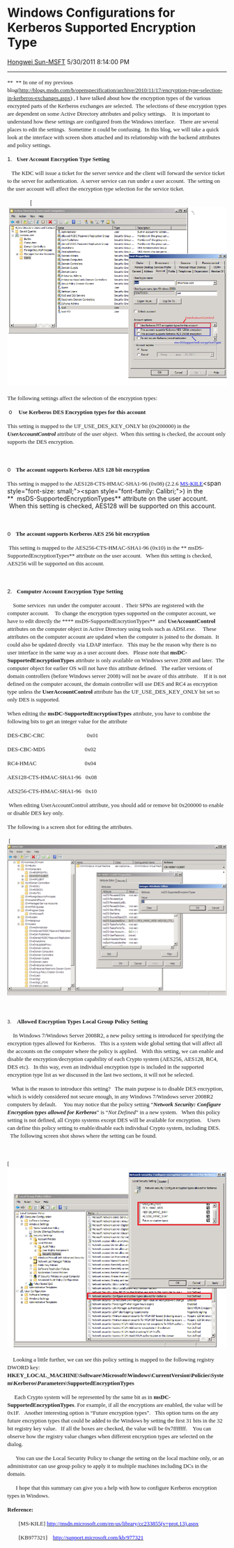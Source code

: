 <div id="page">

# Windows Configurations for Kerberos Supported Encryption Type

[Hongwei
Sun-MSFT](https://social.msdn.microsoft.com/profile/Hongwei%20Sun-MSFT)
5/30/2011 8:14:00
PM

-----

<div id="content">

<span style="font-size: small;"><span style="font-family: Calibri;">**  **
In one of my previous
blog(<http://blogs.msdn.com/b/openspecification/archive/2010/11/17/encryption-type-selection-in-kerberos-exchanges.aspx>)
, I have talked about how the encryption types of the various encrypted
parts of the Kerberos exchanges are selected.  The selections of these
encryption types are dependent on some Active Directory attributes and
policy settings.    It is important to understand how these settings are
configured from the Windows interface.   There are several places to
edit the settings.  Sometime it could be confusing.  In this blog, we
will take a quick look at the interface with screen shots attached and
its relationship with the backend attributes and policy settings.
</span></span>

<span style="font-size: small;"><span style="font-family: Calibri;"><span style="font-family: Arial;">1.  
<span></span></span>**User Account Encryption Type
Setting**</span></span>

<span style="font-size: small;"><span style="font-family: Calibri;">  
The KDC will issue a ticket for the server service and the client will
forward the service ticket to the server for authentication.  A server
service can run under a user account.  The setting on the user account
will affect the encryption type selection for the service ticket.
</span></span>

<span style="font-family: Calibri;">              </span><span style="font-family: Calibri;"> [![](images/1882.KerberosSetting-1.png)</span>

<span style="font-family: Calibri;"><span style="font-size: small;">The
following settings affect the selection of the encryption
types:</span></span>

<span style="font-family: Calibri;"><span style="font-size: small;"> </span></span><span style="font-size: small;">o</span>  
<span style="font-size: small;"><span style="font-family: Calibri;"> **Use
Kerberos DES Encryption types for this account**</span></span>

<span style="font-size: small;"><span style="font-family: Calibri;">This
setting is mapped to the UF\_USE\_DES\_KEY\_ONLY bit (0x200000) in the
***UserAccountControl*** attribute of the user object.  When this
setting is checked, the account only supports the DES encryption. 
</span></span>

<span style="font-family: Calibri; font-size: small;"> </span>

<span style="font-size: small;">o</span>  
**<span style="font-size: small;"><span style="font-family: Calibri;">The
account supports Kerberos AES 128 bit encryption</span></span>**

<span style="font-family: Calibri; font-size: small;">This setting is
mapped to the AES128-CTS-HMAC-SHA1-96 (0x08) (2.2.6
</span>[<span style="font-family: Calibri; color: #0000ff; font-size: small;">MS-KILE</span>](http://msdn.microsoft.com/en-us/library/cc233855\(v=prot.13\).aspx)<span style="font-size: small;"><span style="font-family: Calibri;">)
in the **  msDS-SupportedEncryptionTypes** attribute on the user
account.   When this setting is checked, AES128 will be supported on
this account.  </span></span>

<span style="font-family: Calibri; font-size: small;"> </span>

<span style="font-size: small;">o</span>  
<span style="font-size: small;"><span style="font-family: Calibri;">**The
account supports Kerberos AES 256 bit
encryption**</span></span>

**<span style="font-family: Calibri; font-size: small;"> </span>**<span style="font-size: small;"><span style="font-family: Calibri;">This
setting is mapped to the AES256-CTS-HMAC-SHA1-96 (0x10) in the
** msDS-SupportedEncryptionTypes** attribute on the user account.  
When this setting is checked, AES256 will be supported on this account. 
</span></span>

<span style="font-family: Calibri; font-size: small;"> </span>

<span style="font-size: small;"><span style="font-family: Calibri;"><span style="font-family: Arial;">2.  
</span>**Computer Account Encryption Type Setting**</span></span>

<span style="font-size: small;"><span style="font-family: Calibri;">   
Some services  run under the computer account .  Their SPNs are
registered with the computer account.    To change the encryption types
supported on the computer account, we have to edit directly the ****
msDS-SupportedEncrytionTypes**  and **UseAccountControl** attributes on
the computer object in Active Directory using tools such as
ADSI.exe.     These attributes on the computer account are updated
when the computer is joined to the domain.  It could also be updated
directly  via LDAP interface.   This may be the reason why there is no
user interface in the same way as a user account does.   Please note
that **msDC-SupportedEncryptionTypes** attribute is only available on
Windows server 2008 and later.  The computer object for earlier OS will
not have this attribute defined.   The earlier versions of domain
controllers (before Windows server 2008) will not be aware of this
attribute.    If it is not defined on the computer account, the domain
controller will use DES and RC4 as encryption type unless the
**UserAccountControl** attribute has the UF\_USE\_DES\_KEY\_ONLY bit set
so only DES is supported.</span></span>

<span style="font-size: small;"><span style="font-family: Calibri;">When
editing the **msDC-SupportedEncryptionTypes** attribute, you have to
combine the following bits to get an integer value for the
attribute</span></span>

<span style="font-size: small;"><span style="font-family: Calibri;">DES-CBC-CRC                    
         0x01</span></span>

<span style="font-size: small;"><span style="font-family: Calibri;">DES-CBC-MD5                  
         0x02</span></span>

<span style="font-size: small;"><span style="font-family: Calibri;">RC4-HMAC                        
         0x04</span></span>

<span style="font-size: small;"><span style="font-family: Calibri;">AES128-CTS-HMAC-SHA1-96  
0x08  
</span></span>

<span style="font-size: small;"><span style="font-family: Calibri;">AES256-CTS-HMAC-SHA1-96  
0x10</span></span>

<span style="font-family: Calibri; font-size: small;"> </span><span style="font-size: small;"><span style="font-family: Calibri;">When
editing UserAccountControl attribute, you should add or remove bit
0x200000 to enable or disable DES key only.</span></span>

<span style="font-size: small;"><span style="font-family: Calibri;">The
following is a screen shot for editing the
attributes.</span></span>

<span style="font-family: Calibri; font-size: small;"> [![](images/8867.Kerberos-setting-2.PNG)</span>

<span style="font-family: Calibri; font-size: small;"> </span>

<span style="font-size: x-small;">3.  <span></span></span> 
**<span style="font-size: small;"><span style="font-family: Calibri;">Allowed
Encryption Types Local Group Policy Setting </span></span>**

<span style="font-size: small;"><span style="font-family: Calibri;">   
In Windows 7/Windows Server 2008R2, a new policy setting is introduced
for specifying the encryption types allowed for Kerberos.   This is a
system wide global setting that will affect all the accounts on the
computer where the policy is applied.   With this setting, we can enable
and disable the encryption/decryption capability of each Crypto system
(AES256, AES128, RC4, DES etc).   In this way, even an individual
encryption type is included in the supported encryption type list as we
discussed in the last two sections, it will not be selected.
</span></span>

<span style="font-size: small;"><span style="font-family: Calibri;">  
What is the reason to introduce this setting?   The main purpose is to
disable DES encryption, which is widely considered not secure enough, in
any Windows 7/Windows server 2008R2 computers by default.     You may
notice that the policy setting “***Network Security: Configure
Encryption types allowed for Kerberos***” is “*Not Defined*” in a new
system.   When this policy setting is not defined, all Crypto systems
except DES will be available for encryption.    Users can define this
policy setting to enable/disable each individual Crypto system,
including DES.     The following screen shot shows where the setting can
be found.
</span></span>

<span style="font-family: Calibri; font-size: small;"> </span>

<span style="font-size: small;"><span style="font-family: Calibri;">[![](images/2110.Kerberos-setting-3.png)</span></span>

<span style="font-size: small;"><span style="font-family: Calibri;">   
Looking a little further, we can see this policy setting is mapped to
the following registry DWORD key: 
**HKEY\_LOCAL\_MACHINE\\Software\\Microsoft\\Windows\\CurrentVersion\\Policies\\System\\Kerberos\\Parameters\\SupportedEncryptionTypes**</span></span>

<span style="font-size: small;"><span style="font-family: Calibri;"> 
   Each Crypto system will be represented by the same bit as in
**msDC-SupportedEncryptionTypes**. For example, if all the encryptions
are enabled, the value will be 0x1F.   Another interesting option is
“Future encryption types”.   This option turns on the any future
encryption types that could be added to the Windows by setting the first
31 bits in the 32 bit registry key value.   If all the boxes are
checked, the value will be 0x7fffffff.    You can observe how the
registry value changes when different encryption types are selected on
the dialog.  
</span></span>

<span style="font-family: Calibri;"> </span><span style="font-size: small;"><span style="font-family: Calibri;">    
You can use the Local Security Policy to change the setting on the local
machine only, or an administrator can use group policy to apply it to
multiple machines including DCs in the
domain.</span></span><span style="font-family: Calibri; font-size: small;"> </span>

<span style="font-size: small;"><span style="font-family: Calibri;">     
I hope that this summary can give you a help with how to configure
Kerberos encryption types in
Windows.</span></span>

<span style="font-size: small;"><span style="font-family: Calibri;"></span></span><span style="font-size: small;"><span style="font-family: Calibri;">**Reference:**</span></span>

<span style="font-size: small;"><span style="font-family: Calibri;">       
\[MS-KILE\]
</span></span>[<span style="font-family: Calibri; color: #0000ff; font-size: small;">http://msdn.microsoft.com/en-us/library/cc233855(v=prot.13).aspx</span>](http://msdn.microsoft.com/en-us/library/cc233855\(v=prot.13\).aspx)

<span style="font-size: small;"><span style="font-family: Calibri;">       
\[KB977321\]   
</span></span>[<span style="font-family: Calibri; color: #0000ff; font-size: small;">http://support.microsoft.com/kb/977321</span>](http://support.microsoft.com/kb/977321)

<span style="font-family: Calibri; font-size: small;"> </span>

<span style="font-family: Calibri; font-size: small;"> </span>

</div>

</div>
